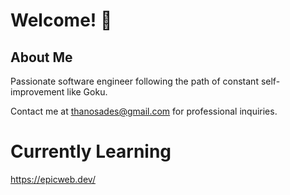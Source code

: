 # Welcome! 👋

## About Me

Passionate software engineer following the path of constant self-improvement like Goku. 

Contact me at thanosades@gmail.com for professional inquiries.

# Currently Learning
https://epicweb.dev/
